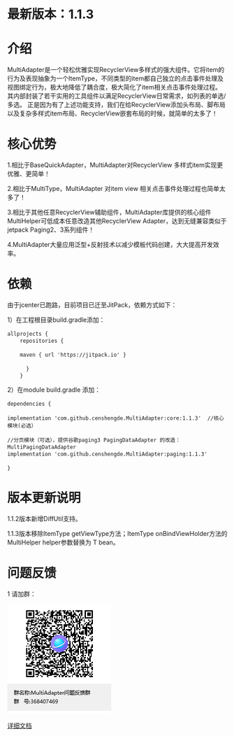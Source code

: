 # 最新版本：1.1.3
# 介绍

   MultiAdapter是一个轻松优雅实现RecyclerView多样式的强大组件。它将item的行为及表现抽象为一个ItemType，不同类型的item都自己独立的点击事件处理及视图绑定行为，极大地降低了耦合度，极大简化了item相关点击事件处理过程。
其内部封装了若干实用的工具组件以满足RecyclerView日常需求，如列表的单选/多选。
正是因为有了上述功能支持，我们在给RecyclerView添加头布局、脚布局以及复杂多样式item布局、RecyclerView嵌套布局的时候，就简单的太多了！

# 核心优势
1.相比于BaseQuickAdapter，MultiAdapter对RecyclerView 多样式item实现更优雅、更简单！

2.相比于MultiType，MultiAdapter 对item view 相关点击事件处理过程也简单太多了！

3.相比于其他任意RecyclerView辅助组件，MultiAdapter库提供的核心组件MultiHelper可低成本任意改造其他RecyclerView Adapter，达到无缝兼容类似于jetpack Paging2、3系列组件！

4.MultiAdapter大量应用泛型+反射技术以减少模板代码创建，大大提高开发效率。


# 依赖
 由于jcenter已跑路，目前项目已迁至JitPack，依赖方式如下：

1）在工程根目录build.gradle添加：
```
allprojects {
    repositories {  
    
    maven { url 'https://jitpack.io' }  
    
      }  
    }
```

2）在module build.gradle 添加：
```
dependencies {

implementation 'com.github.censhengde.MultiAdapter:core:1.1.3'  //核心模块(必选）

//分页模块（可选），提供谷歌paging3 PagingDataAdapter 的改造：MultiPagingDataAdapter
implementation 'com.github.censhengde.MultiAdapter:paging:1.1.3'

}
```

# 版本更新说明
1.1.2版本新增DiffUtil支持。

1.1.3版本移除ItemType getViewType方法；ItemType onBindViewHolder方法的 MultiHelper helper参数替换为 T bean。

# 问题反馈
 1 请加群：

![MultiAdapter问题反馈群群聊二维码.png](image/MultiAdapter问题反馈群群聊二维码.png)

[详细文档](https://www.jianshu.com/p/5bc618cb1c1d)
